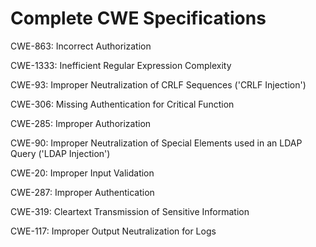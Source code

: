 

# Complete CWE Specifications

CWE-863: Incorrect Authorization

CWE-1333: Inefficient Regular Expression Complexity

CWE-93: Improper Neutralization of CRLF Sequences ('CRLF Injection')

CWE-306: Missing Authentication for Critical Function

CWE-285: Improper Authorization

CWE-90: Improper Neutralization of Special Elements used in an LDAP Query ('LDAP Injection')

CWE-20: Improper Input Validation

CWE-287: Improper Authentication

CWE-319: Cleartext Transmission of Sensitive Information

CWE-117: Improper Output Neutralization for Logs